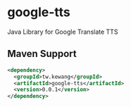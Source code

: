 # google-tts

Java Library for Google Translate TTS

## Maven Support

```xml
<dependency>
  <groupId>tw.kewang</groupId>
  <artifactId>google-tts</artifactId>
  <version>0.0.1</version>
</dependency>
```
